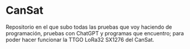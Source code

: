 # CanSat
Repositorio en el que subo todas las pruebas que voy haciendo de programación, pruebas con ChatGPT y programas que encuentro; para poder hacer funcionar la TTGO LoRa32 SX1276 del CanSat.

